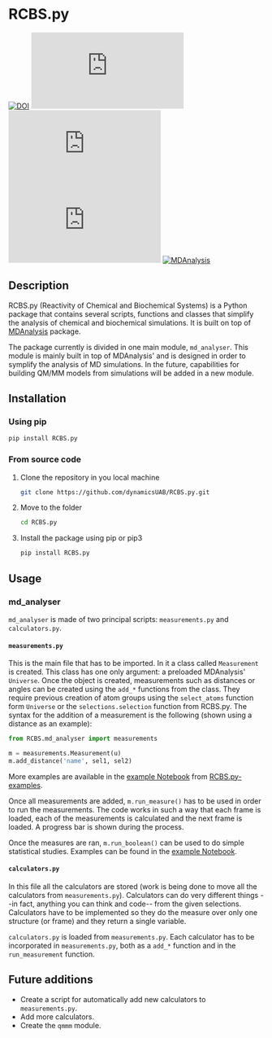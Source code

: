 # RCBS.py

[![DOI](https://zenodo.org/badge/266803510.svg)](https://zenodo.org/badge/latestdoi/266803510)
[![GitHub release (latest by date)](https://img.shields.io/github/v/release/dynamicsUAB/RCBS.py)](https://github.com/dynamicsUAB/RCBS.py)
[![PyPI](https://img.shields.io/pypi/v/RCBS.py)](https://pypi.org/project/RCBS.py/)
![GitHub](https://img.shields.io/github/license/dynamicsUAB/RCBS.py)
[![MDAnalysis](https://img.shields.io/badge/Powered%20by-MDAnalysis-lightgray.svg)](https://www.mdanalysis.org)

## Description

RCBS.py (Reactivity of Chemical and Biochemical Systems) is a Python package that contains several scripts, functions and classes that simplify the analysis of chemical and biochemical simulations. It is built on top of [MDAnalysis](https://www.mdanalysis.com) package. 

The package currently is divided in one main module, `md_analyser`. This module is mainly built in top of MDAnalysis' and is designed in order to symplify the analysis of MD simulations. In the future, capabilities for building QM/MM models from simulations will be added in a new module.

## Installation

### Using pip

```bash
pip install RCBS.py
```

### From source code

1. Clone the repository in you local machine
    ```bash
    git clone https://github.com/dynamicsUAB/RCBS.py.git
    ```
2. Move to the folder
    ```bash
    cd RCBS.py
    ```
3. Install the package using pip or pip3
    ```bash
    pip install RCBS.py
    ```

## Usage

### md_analyser

`md_analyser` is made of two principal scripts: `measurements.py` and `calculators.py`.

#### `measurements.py`

This is the main file that has to be imported. In it a class called `Measurement` is created. This class has one only argument: a preloaded MDAnalysis' `Universe`. Once the object is created, measurements such as distances or angles can be created using the `add_*` functions from the class. They require previous creation of atom groups using the `select_atoms` function form `Universe` or the `selections.selection` function from RCBS.py. The syntax for the addition of a measurement is the following (shown using a distance as an example):

```python
from RCBS.md_analyser import measurements

m = measurements.Measurement(u)
m.add_distance('name', sel1, sel2)
```

More examples are available in the [example Notebook](https://github.com/dynamicsUAB/RCBS.py-examples/blob/eddcf8fe39f558717f4a86474f3938872b93adbf/md_analyser/trajectory_analysis_and_frame_extraction.ipynb) from [RCBS.py-examples](https://github.com/dynamicsUAB/RCBS.py-examples).

Once all measurements are added, `m.run_measure()` has to be used in order to run the measurements. The code works in such a way that each frame is loaded, each of the measurements is calculated and the next frame is loaded. A progress bar is shown during the process.

Once the measures are ran, `m.run_boolean()` can be used to do simple statistical studies. Examples can be found in the [example Notebook](https://github.com/dynamicsUAB/RCBS.py-examples/blob/eddcf8fe39f558717f4a86474f3938872b93adbf/md_analyser/trajectory_analysis_and_frame_extraction.ipynb).

#### `calculators.py`

In this file all the calculators are stored (work is being done to move all the calculators from `measurements.py`). Calculators can do very different things --in fact, anything you can think and code-- from the given selections. Calculators have to be implemented so they do the measure over only one structure (or frame) and they return a single variable.

`calculators.py` is loaded from `measurements.py`. Each calculator has to be incorporated in `measurements.py`, both as a `add_*` function and in the `run_measurement` function. 

## Future additions

- Create a script for automatically add new calculators to `measurements.py`.
- Add more calculators.
- Create the `qmmm` module.


